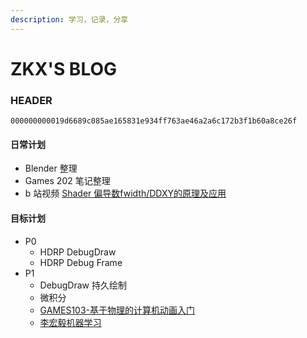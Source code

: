 ```yaml
---
description: 学习，记录，分享
---
```

# ZKX'S BLOG

### HEADER

`000000000019d6689c085ae165831e934ff763ae46a2a6c172b3f1b60a8ce26f`

#### 日常计划
- Blender 整理
- Games 202 笔记整理
- b 站视频 [Shader 偏导数fwidth/DDXY的原理及应用](https://www.bilibili.com/video/BV1ar4y127eu)

#### 目标计划

- P0
  - HDRP DebugDraw
  - HDRP Debug Frame
- P1
  - DebugDraw 持久绘制
  - 微积分
  - [GAMES103-基于物理的计算机动画入门](https://www.bilibili.com/video/BV12Q4y1S73g)
  - [李宏毅机器学习](https://www.bilibili.com/video/BV1JE411g7XF)